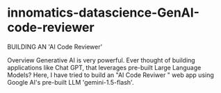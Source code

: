 # innomatics-datascience-GenAI-code-reviewer

BUILDING AN 'AI Code Reviewer' 

Overview Generative AI is very powerful. Ever thought of building applications like Chat GPT, that leverages pre-built Large Language Models? Here, I have tried to build an "AI Code Reviwer " web app using Google AI's pre-built LLM 'gemini-1.5-flash'.
